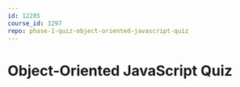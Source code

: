 ```yaml
---
id: 12285
course_id: 3297
repo: phase-1-quiz-object-oriented-javascript-quiz
---
```


# Object-Oriented JavaScript Quiz


